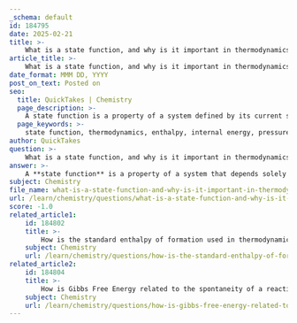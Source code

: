 ```yaml
---
_schema: default
id: 184795
date: 2025-02-21
title: >-
    What is a state function, and why is it important in thermodynamics?
article_title: >-
    What is a state function, and why is it important in thermodynamics?
date_format: MMM DD, YYYY
post_on_text: Posted on
seo:
  title: QuickTakes | Chemistry
  page_description: >-
    A state function is a property of a system defined by its current state in thermodynamics, and its importance lies in simplifying calculations, ensuring path independence, supporting Hess's Law, and aiding in understanding energy conservation and equilibrium.
  page_keywords: >-
    state function, thermodynamics, enthalpy, internal energy, pressure, volume, temperature, entropy, path independence, Hess's Law, energy conservation, thermodynamic equilibrium, calculations, chemical reactions
author: QuickTakes
question: >-
    What is a state function, and why is it important in thermodynamics?
answer: >-
    A **state function** is a property of a system that depends solely on its current state, rather than the path taken to reach that state. This means that the value of a state function is determined by the specific conditions of the system at a given moment, such as temperature, pressure, and composition. Common examples of state functions include:\n\n- **Enthalpy (H)**\n- **Internal Energy (U)**\n- **Pressure (P)**\n- **Volume (V)**\n- **Temperature (T)**\n- **Entropy (S)**\n\n### Importance in Thermodynamics\n\nState functions are crucial in thermodynamics for several reasons:\n\n1. **Path Independence**: Since state functions depend only on the current state, they allow for the simplification of calculations involving energy changes in chemical reactions. For example, the change in enthalpy (ΔH) for a reaction can be calculated without needing to know the specific pathway taken during the reaction.\n\n2. **Hess's Law**: This principle states that the total enthalpy change for a chemical reaction is the same, regardless of the number of steps or the path taken. This is possible because enthalpy is a state function. Thus, Hess's Law enables chemists to calculate the enthalpy change for complex reactions by summing the enthalpy changes of individual steps.\n\n3. **Energy Conservation**: State functions help in understanding the conservation of energy within a system. For instance, the first law of thermodynamics, which states that energy cannot be created or destroyed, relies on the concept of state functions to describe how energy is transferred between systems and their surroundings.\n\n4. **Thermodynamic Equilibrium**: In thermodynamic processes, state functions help define the conditions of equilibrium. At equilibrium, the state functions of the system remain constant, allowing for the prediction of system behavior under various conditions.\n\n5. **Simplifying Calculations**: When performing calculations related to chemical reactions, such as determining the heat absorbed or released, state functions provide a straightforward way to relate initial and final states without needing to account for the intermediate steps.\n\nIn summary, state functions are fundamental to the study of thermodynamics as they provide a framework for understanding energy changes, simplifying calculations, and applying principles like Hess's Law effectively.
subject: Chemistry
file_name: what-is-a-state-function-and-why-is-it-important-in-thermodynamics.md
url: /learn/chemistry/questions/what-is-a-state-function-and-why-is-it-important-in-thermodynamics
score: -1.0
related_article1:
    id: 184802
    title: >-
        How is the standard enthalpy of formation used in thermodynamic calculations?
    subject: Chemistry
    url: /learn/chemistry/questions/how-is-the-standard-enthalpy-of-formation-used-in-thermodynamic-calculations
related_article2:
    id: 184804
    title: >-
        How is Gibbs Free Energy related to the spontaneity of a reaction?
    subject: Chemistry
    url: /learn/chemistry/questions/how-is-gibbs-free-energy-related-to-the-spontaneity-of-a-reaction
---
```


&nbsp;